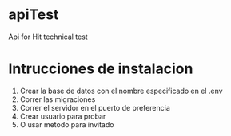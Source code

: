 # apiTest
Api for Hit technical test

# Intrucciones de instalacion 
1. Crear la base de datos con el nombre especificado en el .env
2. Correr las migraciones
3. Correr el servidor en el puerto de preferencia
4. Crear usuario para probar
5. O usar metodo para invitado

